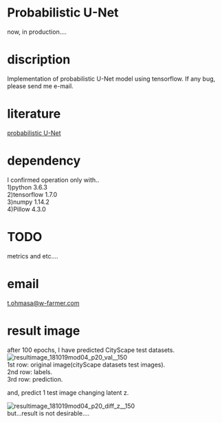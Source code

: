# Probabilistic U-Net    
now, in production....

# discription  
 Implementation of probabilistic U-Net model using tensorflow.   If any bug, please send me e-mail.  
 
# literature  
 [probabilistic U-Net](https://arxiv.org/abs/1806.05034)  

# dependency  
I confirmed operation only with..   
1)python 3.6.3  
2)tensorflow 1.7.0  
3)numpy 1.14.2    
4)Pillow 4.3.0  

# TODO  
metrics and etc....  

# email  
t.ohmasa@w-farmer.com  

# result image  
after 100 epochs, I have predicted CityScape test datasets.   
![resultimage_181019mod04_p20_val__150](https://user-images.githubusercontent.com/15444879/47248181-95726680-d443-11e8-96cf-d2b4fb5a0d5a.png)  
1st row: original image(cityScape datasets test images).  
2nd row: labels.  
3rd row: prediction.  

and, predict 1 test image changing latent z.  

![resultimage_181019mod04_p20_diff_z__150](https://user-images.githubusercontent.com/15444879/47248191-9c997480-d443-11e8-97a3-e03b211cb1a2.png)  
but...result is not desirable....  
